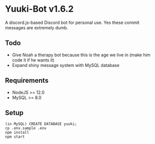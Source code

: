 # Yuuki-Bot v1.6.2
A discord.js-based Discord bot for personal use. Yes these commit messages are extremely dumb.

## Todo
- Give Noah a therapy bot because this is the age we live in (make him code it if he wants it)
- Expand shiny message system with MySQL database

## Requirements
- NodeJS >= 12.0
- MySQL >= 8.0

## Setup
```
(in MySQL) CREATE DATABASE yuuki;
cp .env.sample .env
npm install
npm start
```
